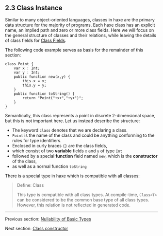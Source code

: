## 2.3 Class Instance

Similar to many object-oriented languages, classes in haxe are the primary data structure for the majority of programs. Each haxe class has an explicit name, an implied path and zero or more class fields. Here we will focus on the general structure of classes and their relations, while leaving the details of class fields for [Class Fields](https://github.com/Simn/HaxeManual/tree/master/md/manual/4-Class_Fields.md).

The following code example serves as basis for the remainder of this section:

```
class Point {
	var x : Int;
	var y : Int;
	public function new(x,y) {
		this.x = x;
		this.y = y;
	}
	public function toString() {
		return "Point("+x+","+y+")";
	}
}
```
Semantically, this class represents a point in discrete 2-dimensional space, but this is not important here. Let us instead describe the structure:



* The keyword `class` denotes that we are declaring a class.
* `Point` is the name of the class and could be anything conforming to the rules for type identifiers.
* Enclosed in curly braces `{}` are the class fields,
* which consist of two **variable** fields `x` and `y` of type `Int`
* followed by a special **function** field named `new`, which is the **constructor** of the class,
* as well as a normal function `toString`


There is a special type in haxe which is compatible with all classes:

> Define: Class<T>
>
> This type is compatible with all class types. At compile-time, `Class<T>` can be considered to be the common base type of all class types. However, this relation is not reflected in generated code.

---

Previous section: [Nullability of Basic Types](https://github.com/Simn/HaxeManual/tree/master/md/manual/2.2-Nullability_of_Basic_Types.md)

Next section: [Class constructor](https://github.com/Simn/HaxeManual/tree/master/md/manual/2.3.1-Class_constructor.md)